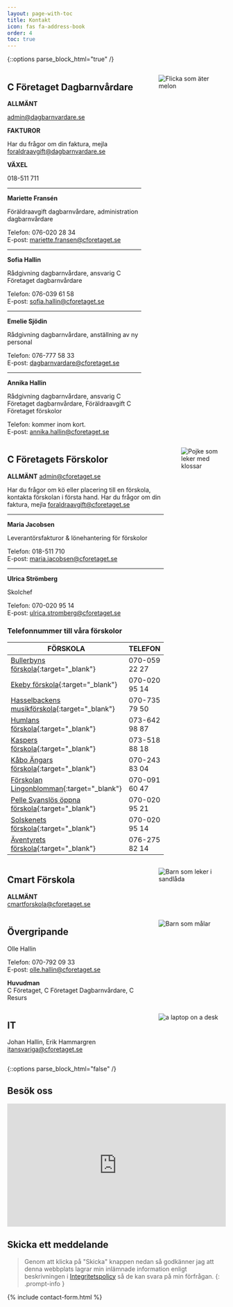 ```yaml
---
layout: page-with-toc
title: Kontakt
icon: fas fa-address-book
order: 4
toc: true
---
```


{::options parse_block_html="true" /}

<div class="flex-container">
  <div class="column_1">

## C Företaget Dagbarnvårdare

**ALLMÄNT**

<admin@dagbarnvardare.se>

**FAKTUROR**

Har du frågor om din faktura, mejla <foraldraavgift@dagbarnvardare.se>

**VÄXEL**

018-511 711

  
- - - - - -

**Mariette Fransén**

Föräldraavgift dagbarnvårdare, administration dagbarnvårdare

Telefon: 076-020 28 34  
E-post: <mariette.fransen@cforetaget.se>

- - - - - -

**Sofia Hallin**

Rådgivning dagbarnvårdare, ansvarig C Företaget dagbarnvårdare

Telefon: 076-039 61 58  
E-post: <sofia.hallin@cforetaget.se>

- - - - - -

**Emelie Sjödin**

Rådgivning dagbarnvårdare, anställning av ny personal

Telefon: 076-777 58 33  
E-post: <dagbarnvardare@cforetaget.se>

- - - - - -

**Annika Hallin**

Rådgivning dagbarnvårdare, ansvarig C Företaget dagbarnvårdare, Föräldraavgift C Företaget förskolor

Telefon: kommer inom kort.  
E-post: <annika.hallin@cforetaget.se>

  </div>
  <div class="column_2">

![Flicka som äter melon](https://www.cforetaget.se/wp-content/uploads/2022/02/girl-846357_1920-copy.webp)
  </div>  
</div>

<div style="clear: both;"></div> 

<div class="flex-container">
  <div class="column_1">
  
## C Företagets Förskolor

**ALLMÄNT**
<admin@cforetaget.se>

Har du frågor om kö eller placering till en förskola, kontakta förskolan i första hand. Har du frågor om din faktura, mejla <foraldraavgift@cforetaget.se>

- - - - - -

**Maria Jacobsen**

Leverantörsfakturor &amp; lönehantering för förskolor

Telefon: 018-511 710  
E-post: <maria.jacobsen@cforetaget.se>

- - - - - -

**Ulrica Strömberg**

Skolchef

Telefon: 070-020 95 14  
E-post: <ulrica.stromberg@cforetaget.se>

### Telefonnummer till våra förskolor

<div class="table-wrapper">

| FÖRSKOLA | TELEFON |
| ----------- | ----------- |
| [Bullerbyns förskola](http://www.bullerbyns-forskola.se/){:target="_blank"} | 070-059 22 27 |
| [Ekeby förskola](http://ekebyforskola.se/){:target="_blank"} | 070-020 95 14 |
| [Hasselbackens musikförskola](http://www.hasselbacken.nu/){:target="_blank"} | 070-735 79 50 |
| [Humlans förskola](http://humlans.nu/){:target="_blank"} | 073-642 98 87 |
| [Kaspers förskola](http://www.forskolankasper.se/){:target="_blank"} | 073-518 88 18 |
| [Kåbo Ängars förskola](http://kaboangar.se/){:target="_blank"} | 070-243 83 04 |
| [Förskolan Lingonblomman](http://lingonblommans.se/){:target="_blank"} | 070-091 60 47 |
| [Pelle Svanslös öppna förskola](http://xn--svansls-f1a.se/){:target="_blank"} | 070-020 95 21 |
| [Solskenets förskola](http://solskenetsforskola.se/){:target="_blank"} | 070-020 95 14 |
| [Äventyrets förskola](https://aventyretsforskola.se/){:target="_blank"} | 076-275 82 14 |

</div>
  
  </div>
  <div class="column_2">

![Pojke som leker med klossar](https://www.cforetaget.se/wp-content/uploads/2022/02/little-boy-playing-home-scaled-1-768x512-1.webp)
 
  </div>  
</div>

<div style="clear: both;"></div> 

<div class="flex-container">
  <div class="column_1">
  
## Cmart Förskola

**ALLMÄNT**  
[ ](mailto:admin@dagbarnvardare.se)<cmartforskola@cforetaget.se>
  </div>
  <div class="column_2">

![Barn som leker i sandlåda](https://www.cforetaget.se/wp-content/uploads/2022/02/cmart-forskola.webp)
 
  </div>  
</div>

<div style="clear: both;"></div> 

<div class="flex-container">
  <div class="column_1">
  
## Övergripande

Olle Hallin

Telefon: 070-792 09 33  
E-post: <olle.hallin@cforetaget.se>

**Huvudman**  
C Företaget, C Företaget Dagbarnvårdare, C Resurs
  </div>
  <div class="column_2">

![Barn som målar](https://www.cforetaget.se/wp-content/uploads/2022/02/close-up-kids-painting-with-brushes-together.webp)
 
  </div>  
</div>

<div style="clear: both;"></div> 

<div class="flex-container">
  <div class="column_1">
  
## IT

Johan Hallin, Erik Hammargren  
[i](mailto:cmartforskola@cforetaget.se)[tansvariga@cforetaget.se](mailto:itansvariga@cforetaget.se)
  </div>
  <div class="column_2">

![a laptop on a desk](https://www.cforetaget.se/wp-content/uploads/2022/02/mia-baker-klRB1BB9pV8-unsplash-scaled.jpg)
 
  </div>  
</div>

<div style="clear: both;"></div> 

{::options parse_block_html="false" /}

## Besök oss

<div class="iframe-container">
  <iframe src="https://www.google.com/maps/embed?pb=!1m18!1m12!1m3!1d3369.0993464778862!2d17.612911060834243!3d59.861122380498436!2m3!1f0!2f0!3f0!3m2!1i1024!2i768!4f13.1!3m3!1m2!1s0x465fcb8b838e7861%3A0xae6b4513a9088058!2sGeijersgatan%2034%2C%20752%2026%20Uppsala!5e0!3m2!1ssv!2sse!4v1657269884702!5m2!1ssv!2sse" width="798" height="450" style="border:0;" allowfullscreen="" loading="lazy" referrerpolicy="no-referrer-when-downgrade"></iframe>
</div>

## Skicka ett meddelande

> Genom att klicka på "Skicka" knappen nedan så godkänner jag att denna webbplats lagrar min inlämnade information enligt beskrivningen i [Integritetspolicy](http://www.cforetaget.se/integritetspolicy) så de kan svara på min förfrågan. 
{: .prompt-info }

{% include contact-form.html %}

<style>
  .flex-container {
    display: flex;
    flex-direction: row;
  }
  .flex-container .column_1 {
    flex-basis:66.66%;
    margin-right: 20px;
  }
  .flex-container .column_2 {
    flex-basis:33.33%;
    margin-left: 20px;
  }
  button {
    background: #ff8200; 
    letter-spacing: 1px;
    font-size: .9375rem;
    text-transform: uppercase;
    font-weight: 500;
    border-radius: 10px;
    color: #fff;
    line-height: 1;
    padding: 1.367em 2.5em;
    border: none;
  }
  button:hover {
    background: #ffd04d;
  }

  .iframe-container {
    overflow: hidden;
    padding-top: 56.25%; /* 16:9*/
    position: relative;
  }

  .iframe-container iframe {
    border: 0;
    position: absolute;
    top: 0;
    left: 0;
    height: 100%;
    width: 100%;
  }

  @media all and (max-width: 768px) {
    .flex-container {
      flex-direction: column;
    }

    form {
      display: inline-grid;
      width: 100%;
    }

  }
</style>